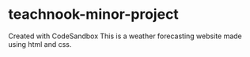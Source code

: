 # teachnook-minor-project
Created with CodeSandbox
This is a weather forecasting website made using html and css.
